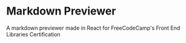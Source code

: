 # Markdown Previewer

A markdown previewer made in React for FreeCodeCamp's Front End Libraries Certification
